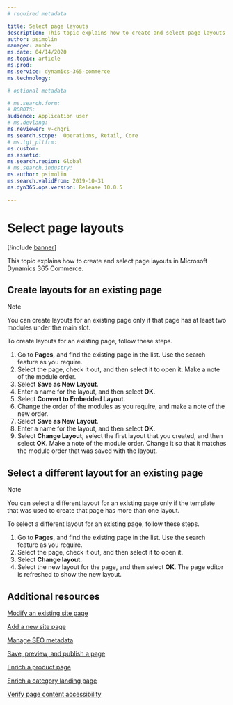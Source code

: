 ```yaml
---
# required metadata

title: Select page layouts
description: This topic explains how to create and select page layouts in Microsoft Dynamics 365 Commerce.
author: psimolin
manager: annbe
ms.date: 04/14/2020
ms.topic: article
ms.prod: 
ms.service: dynamics-365-commerce
ms.technology: 

# optional metadata

# ms.search.form: 
# ROBOTS: 
audience: Application user
# ms.devlang: 
ms.reviewer: v-chgri
ms.search.scope:  Operations, Retail, Core
# ms.tgt_pltfrm: 
ms.custom: 
ms.assetid: 
ms.search.region: Global
# ms.search.industry: 
ms.author: psimolin
ms.search.validFrom: 2019-10-31
ms.dyn365.ops.version: Release 10.0.5

---
```


# Select page layouts


[!include [banner](includes/banner.md)]

This topic explains how to create and select page layouts in Microsoft Dynamics 365 Commerce.

## Create layouts for an existing page

> [!NOTE]
> You can create layouts for an existing page only if that page has at least two modules under the main slot.

To create layouts for an existing page, follow these steps.

1. Go to **Pages**, and find the existing page in the list. Use the search feature as you require.
1. Select the page, check it out, and then select it to open it. Make a note of the module order.
1. Select **Save as New Layout**.
1. Enter a name for the layout, and then select **OK**.
1. Select **Convert to Embedded Layout**.
1. Change the order of the modules as you require, and make a note of the new order.
1. Select **Save as New Layout**.
1. Enter a name for the layout, and then select **OK**.
1. Select **Change Layout**, select the first layout that you created, and then select **OK**. Make a note of the module order. Change it so that it matches the module order that was saved with the layout.

## Select a different layout for an existing page

> [!NOTE]
> You can select a different layout for an existing page only if the template that was used to create that page has more than one layout.

To select a different layout for an existing page, follow these steps.

1. Go to **Pages**, and find the existing page in the list. Use the search feature as you require.
1. Select the page, check it out, and then select it to open it.
1. Select **Change layout**.
1. Select the new layout for the page, and then select **OK**. The page editor is refreshed to show the new layout.

## Additional resources

[Modify an existing site page](modify-existing-page.md)

[Add a new site page](add-new-page.md)

[Manage SEO metadata](manage-seo-metadata.md)

[Save, preview, and publish a page](save-preview-publish-page.md)

[Enrich a product page](enrich-product-page.md)

[Enrich a category landing page](enrich-category-page.md)

[Verify page content accessibility](verify-accessibility.md)

